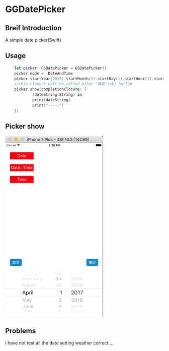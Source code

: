 
# GGDatePicker
## Breif Introduction
A simple date picker(Swift)
## Usage
```swift
	let picker: GSDatePicker = GSDatePicker()
	picker.mode = .DateAndTime
  	picker.startYear(2017).startMonth(1).startDay(1).startHour(1).startMinute(1)
  	//this closure will be called after "确定"(ok) button
  	picker.show(completionClosure: {
      		(dateString:String) in
       		print(dateString)
       		print("-----")
   	})
```
## Picker show
![Image has gone](https://github.com/bbloveccgxy/GGDatePicker/blob/master/Image/Image.png?raw=true "GGDatePicker")
## Problems
I have not test all the date setting weather correct....  
